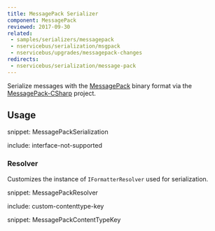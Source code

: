 ```yaml
---
title: MessagePack Serializer
component: MessagePack
reviewed: 2017-09-30
related:
 - samples/serializers/messagepack
 - nservicebus/serialization/msgpack
 - nservicebus/upgrades/messagepack-changes
redirects:
 - nservicebus/serialization/message-pack
---
```


Serialize messages with the [MessagePack](http://msgpack.org/) binary format via the [MessagePack-CSharp](https://github.com/neuecc/MessagePack-CSharp) project.


## Usage

snippet: MessagePackSerialization

include: interface-not-supported


### Resolver

Customizes the instance of `IFormatterResolver` used for serialization.

snippet: MessagePackResolver


include: custom-contenttype-key

snippet: MessagePackContentTypeKey